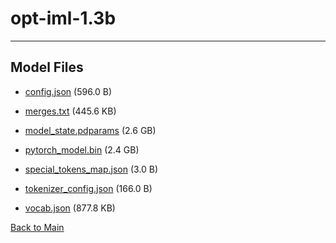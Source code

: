 
# opt-iml-1.3b
---



## Model Files

- [config.json](https://paddlenlp.bj.bcebos.com/models/community/facebook/opt-iml-1.3b/config.json) (596.0 B)

- [merges.txt](https://paddlenlp.bj.bcebos.com/models/community/facebook/opt-iml-1.3b/merges.txt) (445.6 KB)

- [model_state.pdparams](https://paddlenlp.bj.bcebos.com/models/community/facebook/opt-iml-1.3b/model_state.pdparams) (2.6 GB)

- [pytorch_model.bin](https://paddlenlp.bj.bcebos.com/models/community/facebook/opt-iml-1.3b/pytorch_model.bin) (2.4 GB)

- [special_tokens_map.json](https://paddlenlp.bj.bcebos.com/models/community/facebook/opt-iml-1.3b/special_tokens_map.json) (3.0 B)

- [tokenizer_config.json](https://paddlenlp.bj.bcebos.com/models/community/facebook/opt-iml-1.3b/tokenizer_config.json) (166.0 B)

- [vocab.json](https://paddlenlp.bj.bcebos.com/models/community/facebook/opt-iml-1.3b/vocab.json) (877.8 KB)


[Back to Main](../../)